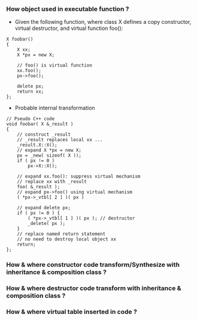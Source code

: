 ### How object used in executable function ?
-  Given the following function, where class X defines a copy constructor, virtual destructor, and virtual function foo():
```
X foobar()
{
	X xx;
	X *px = new X;

	// foo() is virtual function
	xx.foo();
	px->foo();
	
	delete px;
	return xx;
};

```
- Probable internal transformation
```
// Pseudo C++ code
void foobar( X &_result )
{
	// construct _result
	// _result replaces local xx ...
	_result.X::X();
	// expand X *px = new X;
	px = _new( sizeof( X ));
	if ( px != 0 )
		px->X::X();
	
	// expand xx.foo(): suppress virtual mechanism
	// replace xx with _result
	foo( &_result );
	// expand px->foo() using virtual mechanism
	( *px->_vtbl[ 2 ] )( px )
	
	// expand delete px;
	if ( px != 0 ) {
		( *px->_vtbl[ 1 ] )( px ); // destructor
		_delete( px );
	}
	// replace named return statement
	// no need to destroy local object xx
	return;
};
```
### How & where constructor code transform/Synthesize with inheritance & composition class ?

### How & where destructor code transform with inheritance & composition class ?

### How & where virtual table inserted in code ?
